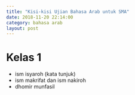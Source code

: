 ```yaml
---
title: "Kisi-kisi Ujian Bahasa Arab untuk SMA"
date: 2018-11-20 22:14:00
category: bahasa arab
layout: post
---
```


# Kelas 1

- ism isyaroh (kata tunjuk)
- ism makrifat dan ism nakiroh
- dhomir munfasil